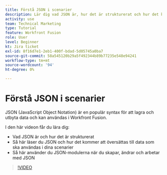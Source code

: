 ```yaml
---
title: Förstå JSON i scenarier
description: Lär dig vad JSON är, hur det är strukturerat och hur det kommer att översättas till data som ska användas i dina scenarier i [!DNL Adobe Workfront Fusion].
activity: use
team: Technical Marketing
type: Tutorial
feature: Workfront Fusion
role: User
level: Beginner
kt: Jira ticket
exl-id: 8f16d7e1-2eb1-400f-bdad-5d05745a0ba7
source-git-commit: 58a545120b29a5f492344b89b77235e548e94241
workflow-type: tm+mt
source-wordcount: '94'
ht-degree: 0%

---
```


# Förstå JSON i scenarier

JSON (JavaScript Object Notation) är en populär syntax för att lagra och utbyta data och kan användas i Workfront Fusion.

I den här videon får du lära dig:

* Vad JSON är och hur det är strukturerat
* Så här läser du JSON och hur det kommer att översättas till data som ska användas i dina scenarier
* Så här använder du JSON-modulerna när du skapar, ändrar och arbetar med JSON

>[!VIDEO](https://video.tv.adobe.com/v/335300/?quality=12)
